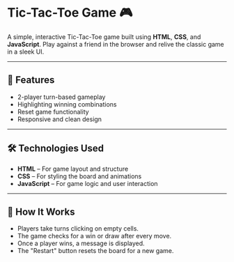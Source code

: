# Tic-Tac-Toe Game 🎮

A simple, interactive Tic-Tac-Toe game built using **HTML**, **CSS**, and **JavaScript**. Play against a friend in the browser and relive the classic game in a sleek UI.

---

## 📌 Features

- 2-player turn-based gameplay
- Highlighting winning combinations
- Reset game functionality
- Responsive and clean design

---

## 🛠️ Technologies Used

- **HTML** – For game layout and structure
- **CSS** – For styling the board and animations
- **JavaScript** – For game logic and user interaction

---


## 🧠 How It Works

- Players take turns clicking on empty cells.
- The game checks for a win or draw after every move.
- Once a player wins, a message is displayed.
- The "Restart" button resets the board for a new game.
